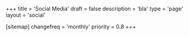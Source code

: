 +++
title = 'Social Media'
draft = false
description = 'bla'
type = 'page'
layout = 'social'

[sitemap]
  changefreq = 'monthly'
  priority = 0.8
+++
